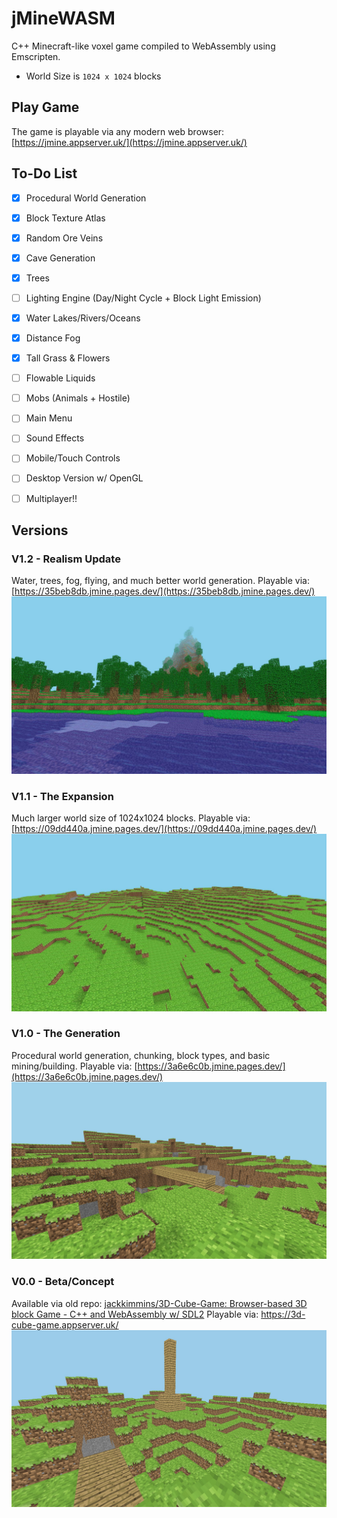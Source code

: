 # jMineWASM
C++ Minecraft-like voxel game compiled to WebAssembly using Emscripten.

- World Size is `1024 x 1024` blocks
 

## Play Game
The game is playable via any modern web browser:
[https://jmine.appserver.uk/](https://jmine.appserver.uk/)

## To-Do List
- [x] Procedural World Generation
- [x] Block Texture Atlas
- [x] Random Ore Veins
- [x] Cave Generation
- [x] Trees
- [ ] Lighting Engine (Day/Night Cycle + Block Light Emission)
- [x] Water Lakes/Rivers/Oceans
- [x] Distance Fog
- [x] Tall Grass & Flowers
- [ ] Flowable Liquids
- [ ] Mobs (Animals + Hostile)
- [ ] Main Menu
- [ ] Sound Effects
- [ ] Mobile/Touch Controls
- [ ] Desktop Version w/ OpenGL
- [ ] Multiplayer!!


## Versions

### V1.2 - Realism Update
Water, trees, fog, flying, and much better world generation.
Playable via: [https://35beb8db.jmine.pages.dev/](https://35beb8db.jmine.pages.dev/)
![v1.2](https://github.com/jackkimmins/jMineWASM/blob/main/screenshots/v1.2.jpg?raw=true)

### V1.1 - The Expansion
Much larger world size of 1024x1024 blocks.
Playable via: [https://09dd440a.jmine.pages.dev/](https://09dd440a.jmine.pages.dev/)
![v1.1](https://github.com/jackkimmins/jMineWASM/blob/main/screenshots/v1.1.jpg?raw=true)

### V1.0 - The Generation
Procedural world generation, chunking, block types, and basic mining/building.
Playable via: [https://3a6e6c0b.jmine.pages.dev/](https://3a6e6c0b.jmine.pages.dev/)
![v1.0](https://github.com/jackkimmins/jMineWASM/blob/main/screenshots/v1.0.jpg?raw=true)

### V0.0 - Beta/Concept
Available via old repo: [jackkimmins/3D-Cube-Game: Browser-based 3D block Game - C++ and WebAssembly w/ SDL2](https://github.com/jackkimmins/3D-Cube-Game)
Playable via: https://3d-cube-game.appserver.uk/
![v0.0](https://raw.githubusercontent.com/jackkimmins/3D-Cube-Game/refs/heads/main/screenshots/GameScreenshot.jpg)